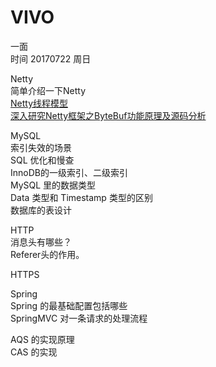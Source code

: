 # VIVO
一面  
时间 20170722 周日  

Netty  
简单介绍一下Netty  
[Netty线程模型](https://mp.weixin.qq.com/s?__biz=MzA4NDc2MDQ1Nw==&mid=2650238318&idx=1&sn=cabe994e073fa5dfc35ce4c7d343a0d7&chksm=87e18f88b096069e5077c49c70c6fc856da2b6d219f006f2bae5b79e8f74ab5b4bc9244b98f4#rd)  
[深入研究Netty框架之ByteBuf功能原理及源码分析](https://my.oschina.net/7001/blog/742236)  

MySQL  
索引失效的场景  
SQL 优化和慢查  
InnoDB的一级索引、二级索引  
MySQL 里的数据类型  
Data 类型和 Timestamp 类型的区别  
数据库的表设计  

HTTP  
消息头有哪些？  
Referer头的作用。

HTTPS  

Spring  
Spring 的最基础配置包括哪些  
SpringMVC 对一条请求的处理流程  


AQS 的实现原理  
CAS 的实现  
